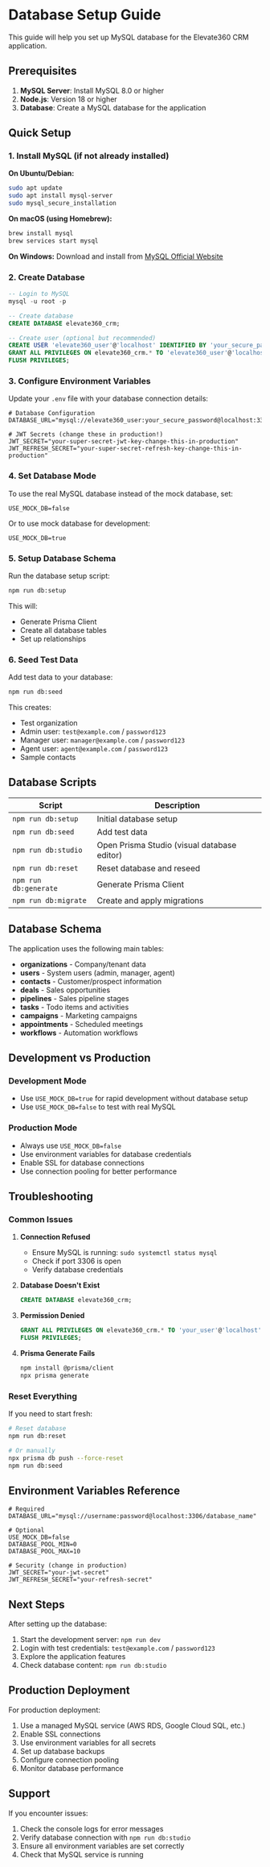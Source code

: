 # Database Setup Guide

This guide will help you set up MySQL database for the Elevate360 CRM application.

## Prerequisites

1. **MySQL Server**: Install MySQL 8.0 or higher
2. **Node.js**: Version 18 or higher
3. **Database**: Create a MySQL database for the application

## Quick Setup

### 1. Install MySQL (if not already installed)

**On Ubuntu/Debian:**
```bash
sudo apt update
sudo apt install mysql-server
sudo mysql_secure_installation
```

**On macOS (using Homebrew):**
```bash
brew install mysql
brew services start mysql
```

**On Windows:**
Download and install from [MySQL Official Website](https://dev.mysql.com/downloads/mysql/)

### 2. Create Database

```sql
-- Login to MySQL
mysql -u root -p

-- Create database
CREATE DATABASE elevate360_crm;

-- Create user (optional but recommended)
CREATE USER 'elevate360_user'@'localhost' IDENTIFIED BY 'your_secure_password';
GRANT ALL PRIVILEGES ON elevate360_crm.* TO 'elevate360_user'@'localhost';
FLUSH PRIVILEGES;
```

### 3. Configure Environment Variables

Update your `.env` file with your database connection details:

```env
# Database Configuration
DATABASE_URL="mysql://elevate360_user:your_secure_password@localhost:3306/elevate360_crm"

# JWT Secrets (change these in production!)
JWT_SECRET="your-super-secret-jwt-key-change-this-in-production"
JWT_REFRESH_SECRET="your-super-secret-refresh-key-change-this-in-production"
```

### 4. Set Database Mode

To use the real MySQL database instead of the mock database, set:

```env
USE_MOCK_DB=false
```

Or to use mock database for development:

```env
USE_MOCK_DB=true
```

### 5. Setup Database Schema

Run the database setup script:

```bash
npm run db:setup
```

This will:
- Generate Prisma Client
- Create all database tables
- Set up relationships

### 6. Seed Test Data

Add test data to your database:

```bash
npm run db:seed
```

This creates:
- Test organization
- Admin user: `test@example.com` / `password123`
- Manager user: `manager@example.com` / `password123`
- Agent user: `agent@example.com` / `password123`
- Sample contacts

## Database Scripts

| Script | Description |
|--------|-------------|
| `npm run db:setup` | Initial database setup |
| `npm run db:seed` | Add test data |
| `npm run db:studio` | Open Prisma Studio (visual database editor) |
| `npm run db:reset` | Reset database and reseed |
| `npm run db:generate` | Generate Prisma Client |
| `npm run db:migrate` | Create and apply migrations |

## Database Schema

The application uses the following main tables:

- **organizations** - Company/tenant data
- **users** - System users (admin, manager, agent)
- **contacts** - Customer/prospect information
- **deals** - Sales opportunities
- **pipelines** - Sales pipeline stages
- **tasks** - Todo items and activities
- **campaigns** - Marketing campaigns
- **appointments** - Scheduled meetings
- **workflows** - Automation workflows

## Development vs Production

### Development Mode
- Use `USE_MOCK_DB=true` for rapid development without database setup
- Use `USE_MOCK_DB=false` to test with real MySQL

### Production Mode
- Always use `USE_MOCK_DB=false`
- Use environment variables for database credentials
- Enable SSL for database connections
- Use connection pooling for better performance

## Troubleshooting

### Common Issues

1. **Connection Refused**
   - Ensure MySQL is running: `sudo systemctl status mysql`
   - Check if port 3306 is open
   - Verify database credentials

2. **Database Doesn't Exist**
   ```sql
   CREATE DATABASE elevate360_crm;
   ```

3. **Permission Denied**
   ```sql
   GRANT ALL PRIVILEGES ON elevate360_crm.* TO 'your_user'@'localhost';
   FLUSH PRIVILEGES;
   ```

4. **Prisma Generate Fails**
   ```bash
   npm install @prisma/client
   npx prisma generate
   ```

### Reset Everything

If you need to start fresh:

```bash
# Reset database
npm run db:reset

# Or manually
npx prisma db push --force-reset
npm run db:seed
```

## Environment Variables Reference

```env
# Required
DATABASE_URL="mysql://username:password@localhost:3306/database_name"

# Optional
USE_MOCK_DB=false
DATABASE_POOL_MIN=0
DATABASE_POOL_MAX=10

# Security (change in production)
JWT_SECRET="your-jwt-secret"
JWT_REFRESH_SECRET="your-refresh-secret"
```

## Next Steps

After setting up the database:

1. Start the development server: `npm run dev`
2. Login with test credentials: `test@example.com` / `password123`
3. Explore the application features
4. Check database content: `npm run db:studio`

## Production Deployment

For production deployment:

1. Use a managed MySQL service (AWS RDS, Google Cloud SQL, etc.)
2. Enable SSL connections
3. Use environment variables for all secrets
4. Set up database backups
5. Configure connection pooling
6. Monitor database performance

## Support

If you encounter issues:

1. Check the console logs for error messages
2. Verify database connection with `npm run db:studio`
3. Ensure all environment variables are set correctly
4. Check that MySQL service is running
